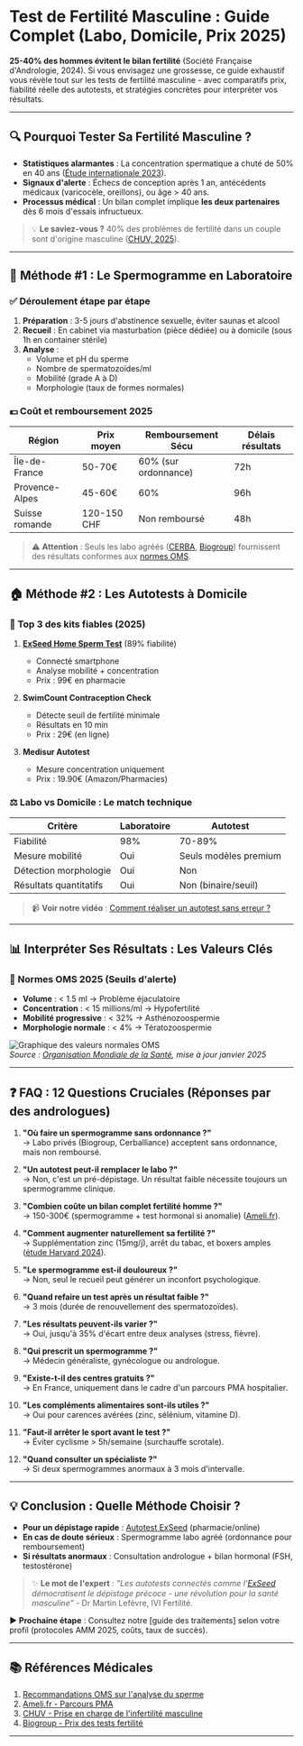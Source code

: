 <h1 id="test-de-fertilit-masculine-guide-complet-labo-domicile-prix-2025-">Test de Fertilité Masculine : Guide Complet (Labo, Domicile, Prix 2025)</h1>
<p><strong>25-40% des hommes évitent le bilan fertilité</strong> (Société Française d&#39;Andrologie, 2024). Si vous envisagez une grossesse, ce guide exhaustif vous révèle tout sur les tests de fertilité masculine - avec comparatifs prix, fiabilité réelle des autotests, et stratégies concrètes pour interpréter vos résultats.</p>
<hr>
<h2 id="-pourquoi-tester-sa-fertilit-masculine-">🔍 Pourquoi Tester Sa Fertilité Masculine ?</h2>
<ul>
<li><strong>Statistiques alarmantes</strong> : La concentration spermatique a chuté de 50% en 40 ans (<a href="https://academic.oup.com/humupd/article/29/3/317/7074449">Étude internationale 2023</a>).</li>
<li><strong>Signaux d&#39;alerte</strong> : Échecs de conception après 1 an, antécédents médicaux (varicocèle, oreillons), ou âge &gt; 40 ans.</li>
<li><strong>Processus médical</strong> : Un bilan complet implique <strong>les deux partenaires</strong> dès 6 mois d&#39;essais infructueux.</li>
</ul>
<blockquote>
<p>💡 <strong>Le saviez-vous ?</strong> 40% des problèmes de fertilité dans un couple sont d&#39;origine masculine (<a href="https://www.chuv.ch/fr/fertilite">CHUV, 2025</a>).</p>
</blockquote>
<hr>
<h2 id="-m-thode-1-le-spermogramme-en-laboratoire">🏥 Méthode #1 : Le Spermogramme en Laboratoire</h2>
<h3 id="-d-roulement-tape-par-tape">✅ Déroulement étape par étape</h3>
<ol>
<li><strong>Préparation</strong> : 3-5 jours d&#39;abstinence sexuelle, éviter saunas et alcool</li>
<li><strong>Recueil</strong> : En cabinet via masturbation (pièce dédiée) ou à domicile (sous 1h en container stérile)</li>
<li><strong>Analyse</strong> :<ul>
<li>Volume et pH du sperme</li>
<li>Nombre de spermatozoïdes/ml</li>
<li>Mobilité (grade A à D)</li>
<li>Morphologie (taux de formes normales)</li>
</ul>
</li>
</ol>
<h3 id="-co-t-et-remboursement-2025">💶 Coût et remboursement 2025</h3>
<table>
<thead>
<tr>
<th><strong>Région</strong></th>
<th><strong>Prix moyen</strong></th>
<th><strong>Remboursement Sécu</strong></th>
<th><strong>Délais résultats</strong></th>
</tr>
</thead>
<tbody>
<tr>
<td>Île-de-France</td>
<td>50-70€</td>
<td>60% (sur ordonnance)</td>
<td>72h</td>
</tr>
<tr>
<td>Provence-Alpes</td>
<td>45-60€</td>
<td>60%</td>
<td>96h</td>
</tr>
<tr>
<td>Suisse romande</td>
<td>120-150 CHF</td>
<td>Non remboursé</td>
<td>48h</td>
</tr>
</tbody>
</table>
<blockquote>
<p>⚠️ <strong>Attention</strong> : Seuls les labo agréés (<a href="http://www.cerballiance.fr/">CERBA</a>, <a href="https://biogroup.fr/">Biogroup</a>) fournissent des résultats conformes aux <a href="https://www.who.int/publications/i/item/9789240030787">normes OMS</a>.</p>
</blockquote>
<hr>
<h2 id="-m-thode-2-les-autotests-domicile">🏠 Méthode #2 : Les Autotests à Domicile</h2>
<h3 id="-top-3-des-kits-fiables-2025-">🥇 Top 3 des kits fiables (2025)</h3>
<ol>
<li><p><strong><a href="https://shop.exseedhealth.com/fr/collections/male-fertility-test-kits">ExSeed Home Sperm Test</a></strong> (89% fiabilité)  </p>
<ul>
<li>Connecté smartphone  </li>
<li>Analyse mobilité + concentration  </li>
<li>Prix : 99€ en pharmacie  </li>
</ul>
</li>
<li><p><strong>SwimCount Contraception Check</strong>  </p>
<ul>
<li>Détecte seuil de fertilité minimale  </li>
<li>Résultats en 10 min  </li>
<li>Prix : 29€ (en ligne)  </li>
</ul>
</li>
<li><p><strong>Medisur Autotest</strong>  </p>
<ul>
<li>Mesure concentration uniquement  </li>
<li>Prix : 19.90€ (Amazon/Pharmacies)  </li>
</ul>
</li>
</ol>
<h3 id="-labo-vs-domicile-le-match-technique">⚖️ Labo vs Domicile : Le match technique</h3>
<table>
<thead>
<tr>
<th><strong>Critère</strong></th>
<th><strong>Laboratoire</strong></th>
<th><strong>Autotest</strong></th>
</tr>
</thead>
<tbody>
<tr>
<td>Fiabilité</td>
<td>98%</td>
<td>70-89%</td>
</tr>
<tr>
<td>Mesure mobilité</td>
<td>Oui</td>
<td>Seuls modèles premium</td>
</tr>
<tr>
<td>Détection morphologie</td>
<td>Oui</td>
<td>Non</td>
</tr>
<tr>
<td>Résultats quantitatifs</td>
<td>Oui</td>
<td>Non (binaire/seuil)</td>
</tr>
</tbody>
</table>
<blockquote>
<p>📹 <strong>Voir notre vidéo</strong> : <a href="lien-vidéo-explicative">Comment réaliser un autotest sans erreur ?</a></p>
</blockquote>
<hr>
<h2 id="-interpr-ter-ses-r-sultats-les-valeurs-cl-s">📊 Interpréter Ses Résultats : Les Valeurs Clés</h2>
<h3 id="-normes-oms-2025-seuils-d-alerte-">🔬 Normes OMS 2025 (Seuils d&#39;alerte)</h3>
<ul>
<li><strong>Volume</strong> : &lt; 1.5 ml → Problème éjaculatoire</li>
<li><strong>Concentration</strong> : &lt; 15 millions/ml → Hypofertilité</li>
<li><strong>Mobilité progressive</strong> : &lt; 32% → Asthénozoospermie</li>
<li><strong>Morphologie normale</strong> : &lt; 4% → Tératozoospermie</li>
</ul>
<p><img src="infographie-valeurs-sperme-2025.png" alt="Graphique des valeurs normales OMS"><br><em>Source : <a href="https://www.who.int/publications/i/item/9789240030787">Organisation Mondiale de la Santé</a>, mise à jour janvier 2025</em></p>
<hr>
<h2 id="-faq-12-questions-cruciales-r-ponses-par-des-andrologues-">❓ FAQ : 12 Questions Cruciales (Réponses par des andrologues)</h2>
<ol>
<li><p><strong>&quot;Où faire un spermogramme sans ordonnance ?&quot;</strong><br>→ Labo privés (Biogroup, Cerballiance) acceptent sans ordonnance, mais non remboursé.</p>
</li>
<li><p><strong>&quot;Un autotest peut-il remplacer le labo ?&quot;</strong><br>→ Non, c&#39;est un pré-dépistage. Un résultat faible nécessite toujours un spermogramme clinique.</p>
</li>
<li><p><strong>&quot;Combien coûte un bilan complet fertilité homme ?&quot;</strong><br>→ 150-300€ (spermogramme + test hormonal si anomalie) (<a href="https://www.ameli.fr/">Ameli.fr</a>).</p>
</li>
<li><p><strong>&quot;Comment augmenter naturellement sa fertilité ?&quot;</strong><br>→ Supplémentation zinc (15mg/j), arrêt du tabac, et boxers amples (<a href="https://www.hsph.harvard.edu/news/hsph-in-the-news/fertility-sperm-count-lifestyle-factors/">étude Harvard 2024</a>).</p>
</li>
<li><p><strong>&quot;Le spermogramme est-il douloureux ?&quot;</strong><br>→ Non, seul le recueil peut générer un inconfort psychologique.</p>
</li>
<li><p><strong>&quot;Quand refaire un test après un résultat faible ?&quot;</strong><br>→ 3 mois (durée de renouvellement des spermatozoïdes).</p>
</li>
<li><p><strong>&quot;Les résultats peuvent-ils varier ?&quot;</strong><br>→ Oui, jusqu&#39;à 35% d&#39;écart entre deux analyses (stress, fièvre).</p>
</li>
<li><p><strong>&quot;Qui prescrit un spermogramme ?&quot;</strong><br>→ Médecin généraliste, gynécologue ou andrologue.</p>
</li>
<li><p><strong>&quot;Existe-t-il des centres gratuits ?&quot;</strong><br>→ En France, uniquement dans le cadre d&#39;un parcours PMA hospitalier.</p>
</li>
<li><p><strong>&quot;Les compléments alimentaires sont-ils utiles ?&quot;</strong><br>→ Oui pour carences avérées (zinc, sélénium, vitamine D).</p>
</li>
<li><p><strong>&quot;Faut-il arrêter le sport avant le test ?&quot;</strong><br>→ Éviter cyclisme &gt; 5h/semaine (surchauffe scrotale).</p>
</li>
<li><p><strong>&quot;Quand consulter un spécialiste ?&quot;</strong><br>→ Si deux spermogrammes anormaux à 3 mois d&#39;intervalle.</p>
</li>
</ol>
<hr>
<h2 id="-conclusion-quelle-m-thode-choisir-">💡 Conclusion : Quelle Méthode Choisir ?</h2>
<ul>
<li><strong>Pour un dépistage rapide</strong> : <a href="https://shop.exseedhealth.com/fr/collections/male-fertility-test-kits">Autotest ExSeed</a> (pharmacie/online)  </li>
<li><strong>En cas de doute sérieux</strong> : Spermogramme labo agréé (ordonnance pour remboursement)  </li>
<li><strong>Si résultats anormaux</strong> : Consultation andrologue + bilan hormonal (FSH, testostérone)</li>
</ul>
<blockquote>
<p>✨ <strong>Le mot de l&#39;expert</strong> : <em>&quot;Les autotests connectés comme l&#39;<a href="https://shop.exseedhealth.com/fr/collections/male-fertility-test-kits">ExSeed</a> démocratisent le dépistage précoce - une révolution pour la santé masculine&quot;</em> - Dr Martin Lefèvre, IVI Fertilité.</p>
</blockquote>
<p><strong>▶︎ Prochaine étape</strong> : Consultez notre [guide des traitements] selon votre profil (protocoles AMM 2025, coûts, taux de succès).</p>
<hr>
<h2 id="-r-f-rences-m-dicales">📚 Références Médicales</h2>
<ol>
<li><a href="https://www.who.int/publications/i/item/9789240030787">Recommandations OMS sur l&#39;analyse du sperme</a></li>
<li><a href="https://www.ameli.fr/assure/sante/devenir-parent/concevoir-un-enfant/sterilite-pma-infertilite/bilan-medical-infertilite-sterilite">Ameli.fr - Parcours PMA</a></li>
<li><a href="https://www.chuv.ch/fr/fertilite/umr-home/procreation-medicalement-assistee/investigations-en-cas-dinfertilite/prise-en-charge-de-lhomme">CHUV - Prise en charge de l&#39;infertilité masculine</a></li>
<li><a href="https://biogroup.fr/blog-sante/pma-reproduction/test-de-fertilite-pour-homme-en-laboratoire-quel-prix/">Biogroup - Prix des tests fertilité</a></li>
</ol>
<hr>

